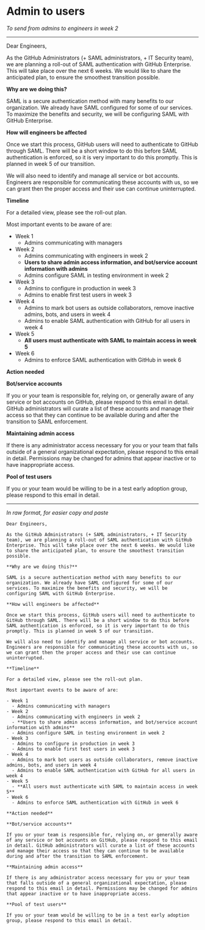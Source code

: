 # Admin to users

_To send from admins to engineers in week 2_

---

Dear Engineers,

As the GitHub Administrators (+ SAML administrators, + IT Security team), we are planning a roll-out of SAML authentication with GitHub Enterprise. This will take place over the next 6 weeks. We would like to share the anticipated plan, to ensure the smoothest transition possible.

**Why are we doing this?**

SAML is a secure authentication method with many benefits to our organization. We already have SAML configured for some of our services. To maximize the benefits and security, we will be configuring SAML with GitHub Enterprise.

**How will engineers be affected**

Once we start this process, GitHub users will need to authenticate to GitHub through SAML. There will be a short window to do this before SAML authentication is enforced, so it is very important to do this promptly. This is planned in week 5 of our transition.

We will also need to identify and manage all service or bot accounts. Engineers are responsible for communicating these accounts with us, so we can grant then the proper access and their use can continue uninterrupted.

**Timeline**

For a detailed view, please see the roll-out plan.

Most important events to be aware of are:

- Week 1
  - Admins communicating with managers
- Week 2
  - Admins communicating with engineers in week 2
  - **Users to share admin access information, and bot/service account information with admins**
  - Admins configure SAML in testing environment in week 2
- Week 3
  - Admins to configure in production in week 3
  - Admins to enable first test users in week 3
- Week 4
  - Admins to mark bot users as outside collaborators, remove inactive admins, bots, and users in week 4
  - Admins to enable SAML authentication with GitHub for all users in week 4
- Week 5
  - **All users must authenticate with SAML to maintain access in week 5**
- Week 6
  - Admins to enforce SAML authentication with GitHub in week 6

**Action needed**

**Bot/service accounts**

If you or your team is responsible for, relying on, or generally aware of any service or bot accounts on GitHub, please respond to this email in detail. GitHub administrators will curate a list of these accounts and manage their access so that they can continue to be available during and after the transition to SAML enforcement.

**Maintaining admin access**

If there is any administrator access necessary for you or your team that falls outside of a general organizational expectation, please respond to this email in detail. Permissions may be changed for admins that appear inactive or to have inappropriate access.

**Pool of test users**

If you or your team would be willing to be in a test early adoption group, please respond to this email in detail.

----

_In raw format, for easier copy and paste_

```
Dear Engineers,

As the GitHub Administrators (+ SAML administrators, + IT Security team), we are planning a roll-out of SAML authentication with GitHub Enterprise. This will take place over the next 6 weeks. We would like to share the anticipated plan, to ensure the smoothest transition possible.

**Why are we doing this?**

SAML is a secure authentication method with many benefits to our organization. We already have SAML configured for some of our services. To maximize the benefits and security, we will be configuring SAML with GitHub Enterprise.

**How will engineers be affected**

Once we start this process, GitHub users will need to authenticate to GitHub through SAML. There will be a short window to do this before SAML authentication is enforced, so it is very important to do this promptly. This is planned in week 5 of our transition.

We will also need to identify and manage all service or bot accounts. Engineers are responsible for communicating these accounts with us, so we can grant then the proper access and their use can continue uninterrupted.

**Timeline**

For a detailed view, please see the roll-out plan.

Most important events to be aware of are:

- Week 1
  - Admins communicating with managers
- Week 2
  - Admins communicating with engineers in week 2
  - **Users to share admin access information, and bot/service account information with admins**
  - Admins configure SAML in testing environment in week 2
- Week 3
  - Admins to configure in production in week 3
  - Admins to enable first test users in week 3
- Week 4
  - Admins to mark bot users as outside collaborators, remove inactive admins, bots, and users in week 4
  - Admins to enable SAML authentication with GitHub for all users in week 4
- Week 5
  - **All users must authenticate with SAML to maintain access in week 5**
- Week 6
  - Admins to enforce SAML authentication with GitHub in week 6

**Action needed**

**Bot/service accounts**

If you or your team is responsible for, relying on, or generally aware of any service or bot accounts on GitHub, please respond to this email in detail. GitHub administrators will curate a list of these accounts and manage their access so that they can continue to be available during and after the transition to SAML enforcement.

**Maintaining admin access**

If there is any administrator access necessary for you or your team that falls outside of a general organizational expectation, please respond to this email in detail. Permissions may be changed for admins that appear inactive or to have inappropriate access.

**Pool of test users**

If you or your team would be willing to be in a test early adoption group, please respond to this email in detail.
```